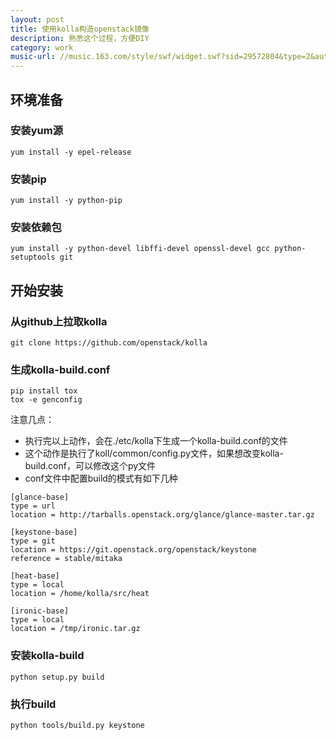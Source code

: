 ```yaml
---
layout: post
title: 使用kolla构造openstack镜像
description: 熟悉这个过程，方便DIY
category: work
music-url: //music.163.com/style/swf/widget.swf?sid=29572804&type=2&auto=1&width=278&height=32
---
```

## 环境准备
### 安装yum源
```
yum install -y epel-release 
```

### 安装pip
```
yum install -y python-pip
```

### 安装依赖包
```
yum install -y python-devel libffi-devel openssl-devel gcc python-setuptools git 
```

## 开始安装
### 从github上拉取kolla
```
git clone https://github.com/openstack/kolla
```

### 生成kolla-build.conf
```
pip install tox
tox -e genconfig
```
注意几点：
- 执行完以上动作，会在./etc/kolla下生成一个kolla-build.conf的文件
- 这个动作是执行了koll/common/config.py文件，如果想改变kolla-build.conf，可以修改这个py文件
- conf文件中配置build的模式有如下几种

```
[glance-base]
type = url
location = http://tarballs.openstack.org/glance/glance-master.tar.gz

[keystone-base]
type = git
location = https://git.openstack.org/openstack/keystone
reference = stable/mitaka

[heat-base]
type = local
location = /home/kolla/src/heat

[ironic-base]
type = local
location = /tmp/ironic.tar.gz
```


### 安装kolla-build
```
python setup.py build
```

### 执行build
```
python tools/build.py keystone
```



